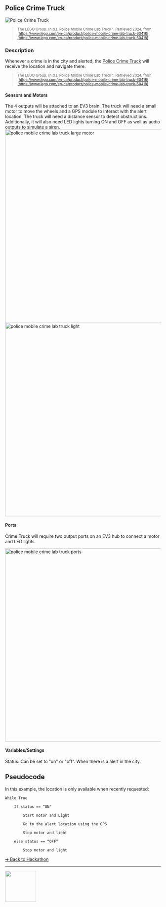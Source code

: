 ## Police Crime Truck

![Police Crime Truck](images/police-mobile-crime-lab-truck.png)

> <small>The LEGO Group. (n.d.). Police Mobile Crime Lab Truck™. Retrieved 2024, from
[https://www.lego.com/en-ca/product/police-mobile-crime-lab-truck-60418](https://www.lego.com/en-ca/product/police-mobile-crime-lab-truck-60418)</small>

### Description

Whenever a crime is in the city and alerted,
the [Police Crime Truck](https://www.lego.com/en-ca/product/police-mobile-crime-lab-truck-60418) will receive the
location and navigate there.

> <small>The LEGO Group. (n.d.). Police Mobile Crime Lab Truck™. Retrieved 2024, from
[https://www.lego.com/en-ca/product/police-mobile-crime-lab-truck-60418](https://www.lego.com/en-ca/product/police-mobile-crime-lab-truck-60418)</small>

#### Sensors and Motors

The 4 outputs will be attached to an EV3 brain.
The truck will need a small motor to move the
wheels and a GPS module to interact with the
alert location.
The truck will need a distance sensor to detect
obstructions.
Additionally, it will also need LED lights turning
ON and OFF as well as audio outputs to
simulate a siren.  
<img src="images/police-mobile-crime-lab-truck-large-motor.png" width="624" alt="police mobile crime lab truck large motor">
<img src="images/police-mobile-crime-lab-truck-light.png" width="624" alt="police mobile crime lab truck light">

#### Ports

Crime Truck will require two output ports on an
EV3 hub to connect a motor and LED lights.  

<img src="images/police-mobile-crime-lab-truck-ports.png" width="624" alt="police mobile crime lab truck ports">

#### Variables/Settings

Status: Can be set to "on" or "off". When there is a
alert in the city. 

## Pseudocode

In this example, the location is only available when recently requested:

```pseudocode
While True

    If status == “ON"

        Start motor and Light

        Go to the alert location using the GPS

        Stop motor and light

    else status == “OFF”

        Stop motor and light
```


[&#10132; Back to Hackathon](/hackathon-set/)

---

<a href="https://brickmmo.com">
<img src="https://brickmmo.com/images/brickmmo-logo-horizontal.jpg" width="100">
</a>
